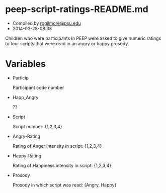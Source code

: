 # peep-script-ratings-README.md

- Compiled by rogilmore@psu.edu
- 2014-03-28-08:38

Children who were participants in PEEP were asked to give numeric ratings to four scripts that were read in an angry or happy prosody.

# Variables

- Particip
	
	Participant code number
		
- Happ_Angry
	
	??

- Script
	
	Script number: {1,2,3,4}
		
- Angry-Rating	

	Rating of Anger intensity in script: {1,2,3,4}
	
- Happy-Rating
	
	Rating of Happiness intensity in script: {1,2,3,4}
	
- Prosody

	Prosody in which script was read: {Angry, Happy}